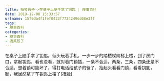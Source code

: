 ```yaml
---
title: 搞笑段子->在桌子上随手拿了钥匙 | 糗事百科
date: 2019-12-08 15:33:57
urlname: 15f9da4f1fef0423f77242496d08e3ff
tags: 
- 糗事百科
categories:
- 糗事百科
- 搞笑段子
---
```

在桌子上随手拿了钥匙，低头玩着手机，一步一步的踏楼梯阶梯上楼，到了房门口，拿起钥匙，看也没看，就对着门锁插，一条不合适，两条，三条，四条还是不合适，想着锁可能坏了，得打电话给孩子的爸了，抬起头看看门锁，看看钥匙，额，我居然拿了车钥匙上楼了[捂脸]


